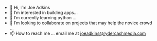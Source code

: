 - 👋 Hi, I’m Joe Adkins 
- 👀 I’m interested in building apps...
- 🌱 I’m currently learning python ...
- 💞️ I’m looking to collaborate on projects that may help the novice crowd ...
- 📫 How to reach me ... email me at joeadkins@rydercashmedia.com

<!---
silkchamberlin/silkchamberlin is a ✨ special ✨ repository because its `README.md` (this file) appears on your GitHub profile.
You can click the Preview link to take a look at your changes.
--->
